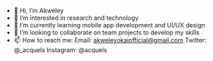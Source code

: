 - 👋 Hi, I’m Akweley
- 👀 I’m interested in research and technology
- 🌱 I’m currently learning mobile app development and UI/UX design
- 💞️ I’m looking to collaborate on team projects to develop my skills
- 📫 How to reach me:
Email: akweleyokaiofficial@gmail.com
Twitter: @_acquels
Instagram: @acquels


<!---
Akweley/Akweley is a ✨ special ✨ repository because its `README.md` (this file) appears on your GitHub profile.
You can click the Preview link to take a look at your changes.
--->
